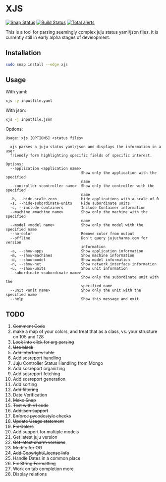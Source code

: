 # XJS

[![Snap Status](https://build.snapcraft.io/badge/nniehoff/xjs.svg)](https://build.snapcraft.io/user/nniehoff/xjs)
[![Build Status](https://travis-ci.org/nniehoff/xjs.svg?branch=master)](https://travis-ci.org/nniehoff/xjs)
[![Total alerts](https://img.shields.io/lgtm/alerts/g/nniehoff/xjs.svg?logo=lgtm&logoWidth=18)](https://lgtm.com/projects/g/nniehoff/xjs/alerts/)

This is a tool for parsing seemingly complex juju status yaml/json files.  It
is currently still in early alpha stages of development.

## Installation

```bash
sudo snap install --edge xjs
```

## Usage

With yaml:
```bash
xjs -y inputfile.yaml
```

With json:
```bash
xjs -j inputfile.json
```

Options:
```
Usage: xjs [OPTIONS] <status files>

  xjs parses a juju status yaml/json and displays the information in a user
  friendly form highlighting specific fields of specific interest.

Options:
  --application <application name>
                                  Show only the application with the specified
                                  name
  --controller <controller name>  Show only the controller with the specified
                                  name
  -h, --hide-scale-zero           Hide applications with a scale of 0
  -s, --hide-subordinate-units    Hide subordinate units
  -c, --include-containers        Include Container information
  --machine <machine name>        Show only the machine with the specified
                                  name
  --model <model name>            Show only the model with the specified name
  --no-color                      Remove color from output
  --offline                       Don't query jujucharms.com for version
                                  information
  -a, --show-apps                 Show application information
  -m, --show-machines             Show machine information
  -d, --show-model                Show model information
  -n, --show-net                  Show network interface information
  -u, --show-units                Show unit information
  --subordinate <subordinate name>
                                  Show only the subordinate unit with the
                                  specified name
  --unit <unit name>              Show only the unit with the specified name
  --help                          Show this message and exit.
```

## TODO

1.  ~~Comment Code~~
1.  make a map of your colors, and treat that as a class, vs. your structure on 105 and 128
1.  ~~Look into click for arg parsing~~
1.  ~~Use black~~
1.  ~~Add interfaces table~~
1.  Add sosreport handling
1.  Juju Controller Status Handling from Mongo
1.  Add sosreport organizing
1.  Add sosreport fetching
1.  Add sosreport generation
1.  Add sorting
1.  ~~Add filtering~~
1.  Date Verification
1.  ~~Make Snap~~
1.  ~~Test with v1 code~~
1.  ~~Add json support~~
1.  ~~Enforce pycodestyle checks~~
1.  ~~Update Usage statement~~
1.  ~~Fix Colors~~
1.  ~~Add support for multiple models~~
1.  Get latest juju version
1.  ~~Get latest charm versions~~
1.  ~~Modify for OO~~
1.  ~~Add Copyright/License Info~~
1.  Handle Dates in a common place
1.  ~~Fix String Formatting~~
1.  Work on tab completion more
1.  Display relations